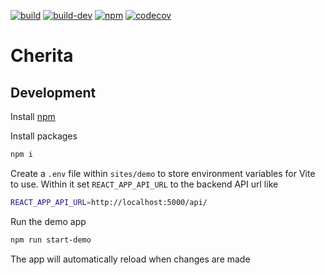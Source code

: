 [![build](https://github.com/haniffalab/cherita-react/actions/workflows/npm-publish.yml/badge.svg)](https://github.com/haniffalab/cherita-react/actions/workflows/npm-publish.yml)
[![build-dev](https://github.com/haniffalab/cherita-react/actions/workflows/npm-publish-dev.yml/badge.svg)](https://github.com/haniffalab/cherita-react/actions/workflows/npm-publish-dev.yml)
[![npm](https://img.shields.io/npm/v/@haniffalab/cherita-react)](https://www.npmjs.com/package/@haniffalab/cherita-react)
[![codecov](https://codecov.io/gh/haniffalab/cherita-react/graph/badge.svg?token=8RLSQP1FFB)](https://codecov.io/gh/haniffalab/cherita-react)

# Cherita

## Development

Install [npm](https://docs.npmjs.com/downloading-and-installing-node-js-and-npm)

Install packages

```sh
npm i
```

Create a ``.env`` file within ``sites/demo`` to store environment variables for Vite to use. Within it set ``REACT_APP_API_URL`` to the backend API url like

```sh
REACT_APP_API_URL=http://localhost:5000/api/
```

Run the demo app

```sh
npm run start-demo
```

The app will automatically reload when changes are made
